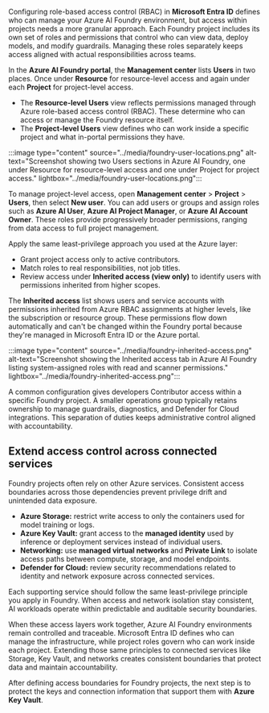 Configuring role-based access control (RBAC) in **Microsoft Entra ID** defines who can manage your Azure AI Foundry environment, but access within projects needs a more granular approach. Each Foundry project includes its own set of roles and permissions that control who can view data, deploy models, and modify guardrails. Managing these roles separately keeps access aligned with actual responsibilities across teams.

In the **Azure AI Foundry portal**, the **Management center** lists **Users** in two places. Once under **Resource** for resource-level access and again under each **Project** for project-level access.

- The **Resource-level Users** view reflects permissions managed through Azure role-based access control (RBAC). These determine who can access or manage the Foundry resource itself.
- The **Project-level Users** view defines who can work inside a specific project and what in-portal permissions they have.

:::image type="content" source="../media/foundry-user-locations.png" alt-text="Screenshot showing two Users sections in Azure AI Foundry, one under Resource for resource-level access and one under Project for project access." lightbox="../media/foundry-user-locations.png":::

To manage project-level access, open **Management center** > **Project** > **Users**, then select **New user**. You can add users or groups and assign roles such as **Azure AI User**, **Azure AI Project Manager**, or **Azure AI Account Owner**. These roles provide progressively broader permissions, ranging from data access to full project management.

Apply the same least-privilege approach you used at the Azure layer:

- Grant project access only to active contributors.
- Match roles to real responsibilities, not job titles.
- Review access under **Inherited access (view only)** to identify users with permissions inherited from higher scopes.

The **Inherited access** list shows users and service accounts with permissions inherited from Azure RBAC assignments at higher levels, like the subscription or resource group. These permissions flow down automatically and can't be changed within the Foundry portal because they're managed in Microsoft Entra ID or the Azure portal.

:::image type="content" source="../media/foundry-inherited-access.png" alt-text="Screenshot showing the Inherited access tab in Azure AI Foundry listing system-assigned roles with read and scanner permissions." lightbox="../media/foundry-inherited-access.png":::

A common configuration gives developers Contributor access within a specific Foundry project. A smaller operations group typically retains ownership to manage guardrails, diagnostics, and Defender for Cloud integrations. This separation of duties keeps administrative control aligned with accountability.

## Extend access control across connected services

Foundry projects often rely on other Azure services. Consistent access boundaries across those dependencies prevent privilege drift and unintended data exposure.

- **Azure Storage:** restrict write access to only the containers used for model training or logs.
- **Azure Key Vault:** grant access to the **managed identity** used by inference or deployment services instead of individual users.
- **Networking:** use **managed virtual networks** and **Private Link** to isolate access paths between compute, storage, and model endpoints.
- **Defender for Cloud:** review security recommendations related to identity and network exposure across connected services.

Each supporting service should follow the same least-privilege principle you apply in Foundry. When access and network isolation stay consistent, AI workloads operate within predictable and auditable security boundaries.

When these access layers work together, Azure AI Foundry environments remain controlled and traceable. Microsoft Entra ID defines who can manage the infrastructure, while project roles govern who can work inside each project. Extending those same principles to connected services like Storage, Key Vault, and networks creates consistent boundaries that protect data and maintain accountability.

After defining access boundaries for Foundry projects, the next step is to protect the keys and connection information that support them with **Azure Key Vault**.
